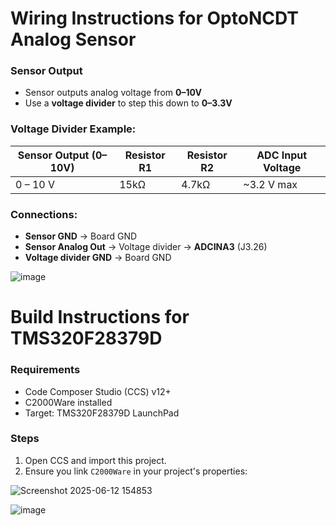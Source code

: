 # Wiring Instructions for OptoNCDT Analog Sensor

### Sensor Output

- Sensor outputs analog voltage from **0–10V**
- Use a **voltage divider** to step this down to **0–3.3V**

### Voltage Divider Example:

| Sensor Output (0–10V) | Resistor R1 | Resistor R2 | ADC Input Voltage |
|------------------------|-------------|-------------|-------------------|
|     0 – 10 V          |   15kΩ      |    4.7kΩ    |     ~3.2 V max    |

### Connections:

- **Sensor GND** → Board GND  
- **Sensor Analog Out** → Voltage divider → **ADCINA3** (J3.26)  
- **Voltage divider GND** → Board GND  

![image](https://github.com/user-attachments/assets/caabd8d3-b999-4fad-9601-1dafb2b4d54a)


# Build Instructions for TMS320F28379D

### Requirements

- Code Composer Studio (CCS) v12+
- C2000Ware installed
- Target: TMS320F28379D LaunchPad

### Steps

1. Open CCS and import this project.
2. Ensure you link `C2000Ware` in your project's properties:

![Screenshot 2025-06-12 154853](https://github.com/user-attachments/assets/b9639c03-d400-4df1-a79c-0fc89abe9439)

![image](https://github.com/user-attachments/assets/6acafe46-d9ae-4a99-880c-cf2291f071c6)
